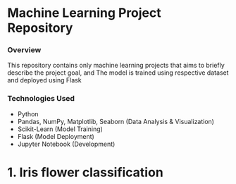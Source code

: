 # Machine Learning Project Repository

### Overview
This repository contains only machine learning projects that aims to briefly describe the project goal, and The model is trained using respective dataset and deployed using Flask

### Technologies Used
- Python
- Pandas, NumPy, Matplotlib, Seaborn (Data Analysis & Visualization)
- Scikit-Learn (Model Training)
- Flask (Model Deployment)
- Jupyter Notebook (Development)

# 1. Iris flower classification


